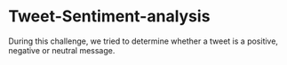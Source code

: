 # Tweet-Sentiment-analysis
During this challenge, we tried to determine whether a tweet is a positive, negative or neutral message.
